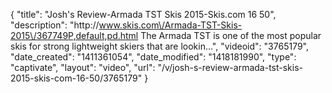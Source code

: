 {
    "title": "Josh's Review-Armada TST Skis 2015-Skis.com 16 50",
    "description": "http:\/\/www.skis.com\/Armada-TST-Skis-2015\/367749P,default,pd.html The Armada TST is one of the most popular skis for strong lightweight skiers that are lookin...",
    "videoid": "3765179",
    "date_created": "1411361054",
    "date_modified": "1418181990",
    "type": "captivate",
    "layout": "video",
    "url": "\/v\/josh-s-review-armada-tst-skis-2015-skis-com-16-50\/3765179"
}